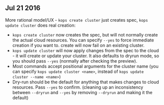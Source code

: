 ## Jul 21 2016

More rational model/UX - `kops create cluster` just creates spec, `kops update cluster` does real creation:

* `kops create cluster` now creates the spec, but will not normally create the actual cloud resources.  You can
  specify `--yes` to force immediate creation if you want to.  create will now fail on an existing cluster.
* `kops update cluster` will now apply changes from the spec to the cloud - it will create or update your cluster.
  It also defaults to dryrun mode, so you should pass `--yes` (normally after checking the preview).
* Most commands accept positional arguments for the cluster name (you can specify `kops update cluster <name>`,
  instead of `kops update cluster --name <name>`)
* Dry-run should be the default for anything that makes changes to cloud resources.  Pass `--yes` to confirm.
  (cleaning up an inconsistency between `--dryrun` and `--yes` by removing `--dryrun` and making it the default)